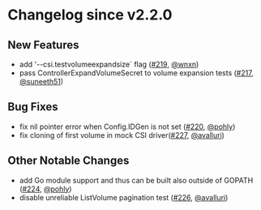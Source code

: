 # Changelog since v2.2.0

## New Features

- add '--csi.testvolumeexpandsize` flag ([#219](https://github.com/kubernetes-csi/csi-test/pull/219), [@wnxn](https://github.com/wnxn))
- pass ControllerExpandVolumeSecret to volume expansion tests ([#217](https://github.com/kubernetes-csi/csi-test/pull/217), [@suneeth51](https://github.com/suneeth51))


## Bug Fixes

- fix nil pointer error when Config.IDGen is not set ([#220](https://github.com/kubernetes-csi/csi-test/pull/220), [@pohly](https://github.com/pohly))
- fix cloning of first volume in mock CSI driver([#227](https://github.com/kubernetes-csi/csi-test/pull/227), [@avalluri](https://github.com/avalluri))


## Other Notable Changes

- add Go module support and thus can be built also outside of GOPATH ([#224](https://github.com/kubernetes-csi/csi-test/pull/224), [@pohly](https://github.com/pohly))
- disable unreliable ListVolume pagination test ([#226](https://github.com/kubernetes-csi/csi-test/pull/226), [@avalluri](https://github.com/avalluri))
